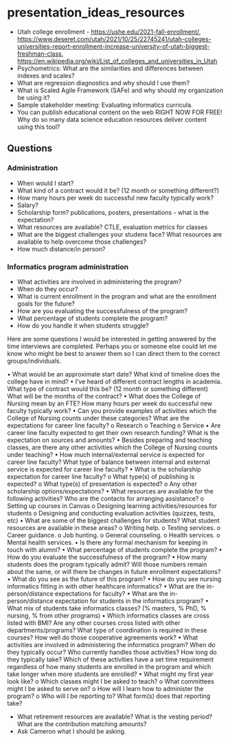 # presentation_ideas_resources

* Utah college enrollment - https://ushe.edu/2021-fall-enrollment/, https://www.deseret.com/utah/2021/10/25/22745241/utah-colleges-universities-report-enrollment-increase-university-of-utah-biggest-freshman-class, https://en.wikipedia.org/wiki/List_of_colleges_and_universities_in_Utah
* Psychometrics: What are the similarities and differences between indexes and scales?
* What are regression diagnostics and why should I use them?
* What is Scaled Agile Framework (SAFe) and why should my organization be using it?
* Sample stakeholder meeting: Evaluating informatics curricula.
* You can publish educational content on the web RIGHT NOW FOR FREE! Why do so many data science education resources deliver content using this tool?

## Questions

### Administration

* When would I start?
* What kind of a contract would it be? (12 month or something different?)
* How many hours per week do successful new faculty typically work?
* Salary?
* Scholarship form? publications, posters, presentations - what is the expectation?
* What resources are available? CTLE, evaluation metrics for classes
* What are the biggest challenges your studens face? What resources are available to help overcome those challenges?
* How much distance/in person?

### Informatics program administration

* What activities are involved in administering the program?
* When do they occur?
* What is current enrollment in the program and what are the enrollment goals for the future?
* How are you evaluating the successfulness of the program?
* What percentage of students complete the program?
* How do you handle it when students struggle?

Here are some questions I would be interested in getting answered by the time interviews are completed. Perhaps you or someone else could let me know who might be best to answer them so I can direct them to the correct groups/individuals.

•	What would be an approximate start date? What kind of timeline does the college have in mind?
•	I’ve heard of different contract lengths in academia. What type of contract would this be? (12 month or something different) What will be the months of the contract?
•	What does the College of Nursing mean by an FTE? How many hours per week do successful new faculty typically work?
•	Can you provide examples of activities which the College of Nursing counts under these categories? What are the expectations for career line faculty?
o	Research
o	Teaching
o	Service
•	Are career line faculty expected to get their own research funding? What is the expectation on sources and amounts?
•	Besides preparing and teaching classes, are there any other activities which the College of Nursing counts under teaching?
•	How much internal/external service is expected for career line faculty? What type of balance between internal and external service is expected for career line faculty?
•	What is the scholarship expectation for career line faculty?
o	What type(s) of publishing is expected?
o	What type(s) of presentation is expected?
o	Any other scholarship options/expectations?
•	What resources are available for the following activities? Who are the contacts for arranging assistance?
o	Setting up courses in Canvas
o	Designing learning activities/resources for students
o	Designing and conducting evaluation activities (quizzes, tests, etc)
•	What are some of the biggest challenges for students? What student resources are available in these areas?
o	Writing help.
o	Testing services.
o	Career guidance.
o	Job hunting.
o	General counseling.
o	Health services.
o	Mental health services.
•	Is there any formal mechanism for keeping in touch with alumni?
•	What percentage of students complete the program?
•	How do you evaluate the successfulness of the program?
•	How many students does the program typically admit? Will those numbers remain about the same, or will there be changes in future enrollment expectations?
•	What do you see as the future of this program?
•	How do you see nursing informatics fitting in with other healthcare informatics?
•	What are the in-person/distance expectations for faculty?
•	What are the in-person/distance expectation for students in the informatics program?
•	What mix of students take informatics classes? (% masters, % PhD, % nursing, % from other programs)
•	Which informatics classes are cross  listed with BMI? Are any other courses cross listed with other departments/programs? What type of coordination is required in these courses? How well do those cooperative agreements work?
•	What activities are involved in administering the informatics program? When do they typically occur? Who currently handles those activities? How long do they typically take? Which of these activities have a set time requirement regardless of how many students are enrolled in the program and which take longer when more students are enrolled?
•	What might my first year look like?
o	Which classes might I be asked to teach?
o	What committees might I be asked to serve on?
o	How will I learn how to administer the program?
o	Who will I be reporting to? What form(s) does that reporting take?

* What retirement resources are available? What is the vesting period? What are the contribution matching amounts?
* Ask Cameron what I should be asking.
